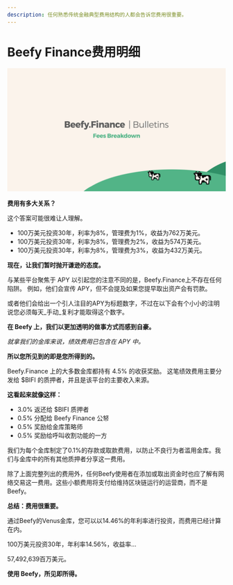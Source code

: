 ```yaml
---
description: 任何熟悉传统金融典型费用结构的人都会告诉您费用很重要。
---
```


# Beefy Finance费用明细

![](../.gitbook/assets/bulletin-beefy-finance-fees-breakdown.png)

**费用有多大关系？**

这个答案可能很难让人理解。

* 100万美元投资30年，利率为8%，管理费为1%，收益为762万美元。
* 100万美元投资30年，利率为8%，管理费为2%，收益为574万美元。
* 100万美元投资30年，利率为8%，管理费为3%，收益为432万美元。

**现在，让我们暂时抛开谦逊的态度。**

与某些平台聚焦于 APY 以引起您的注意不同的是，Beefy.Finance上不存在任何陷阱。 例如，他们会宣传 APY，但不会提及如果您提早取出资产会有罚款。

或者他们会给出一个引人注目的APY为标题数字，不过在以下会有个小小的注明说您必须每天_手动_复利才能取得这个数字。

**在 Beefy 上，我们以更加透明的做事方式而感到自豪。**

_就拿我们的金库来说，绩效费用已包含在 APY 中。_

**所以您所见到的即是您所得到的。**

Beefy.Finance 上的大多数金库都持有 4.5% 的收获奖励。 这笔绩效费用主要分发给 $BIFI 的质押者，并且是该平台的主要收入来源。

**这看起来就像这样：**

* 3.0% 返还给 $BIFI 质押者
* 0.5% 分配给 Beefy Finance 公帑
* 0.5% 奖励给金库策略师
* 0.5% 奖励给呼叫收割功能的一方

我们为每个金库制定了0.1%的存款或取款费用，以防止不良行为者滥用金库。我们与金库中的所有其他质押者分享这一费用。

除了上面完整列出的费用外，任何Beefy使用者在添加或取出资金时也应了解有网络交易这一费用。这些小额费用将支付给维持区块链运行的运营商，而不是Beefy。

**总结：费用很重要。**

通过Beefy的Venus金库，您可以以14.46%的年利率进行投资，而费用已经计算在内。

100万美元投资30年，年利率14.56%，收益率...

57,492,639百万美元。

**使用 Beefy，所见即所得。**

